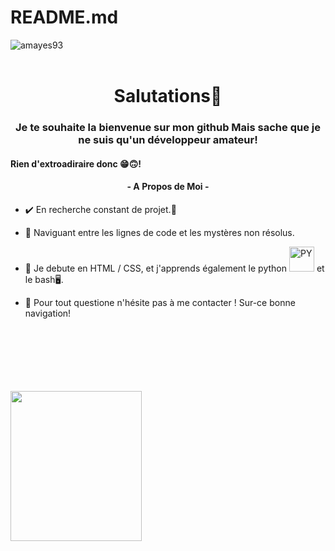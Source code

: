 # README.md
<!DOCTYPE HTML> 
<html lang="fr">
<head>
<meta charset="UTF-8">
    <meta http-equiv="X-UA-Compatible" content="IE=edge">
    <meta name="viewport" content="width=device-width, initial-scale=1.0">
    <meta name="author" content="Me">
</head>
<body>
<img align="center" src="https://github-readme-stats.vercel.app/api/top-langs?username=amayes93&show_icons=true&locale=en&layout=compact" alt="amayes93">
    <br>
    <br>
    <h1 align="center">Salutations👋</h1>
<h3 align="center">Je te souhaite la bienvenue sur mon github Mais sache que je ne suis qu'un développeur amateur!</h3>
    <h4>Rien d'extroadiraire donc 😁🙃!</h4>

<h4 align="center">- A Propos de Moi - </h4>

- ✔️ En recherche constant de projet.💫

- 🔭 Naviguant entre les lignes de code et les mystères non résolus.
  
- 🌱 Je debute en HTML / CSS, et j'apprends également le python <img src="https://img.icons8.com/?size=512&id=13441&format=png" 
      width="40" height="40" alt="PY"> et le bash🖥️.<br>

- 💬 Pour tout questione n'hésite pas à me contacter ! Sur-ce bonne navigation!
<br>
<br>
<br>
      <br>
<br>
<br>
<img src="https://yip.su/2riFrw.gif"  
       width="210" height="240"
</body>
</html>
